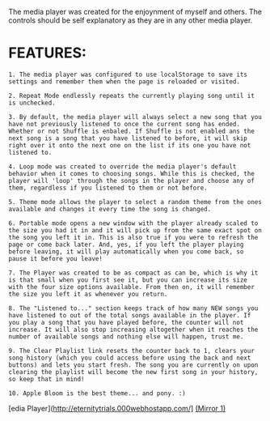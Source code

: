 The media player was created for the enjoynment of myself and others. The controls should be self explanatory as they are in any other media player.  


 # FEATURES:  
    1. The media player was configured to use localStorage to save its settings and remember them when the page is reloaded or visited.  
    
    2. Repeat Mode endlessly repeats the currently playing song until it is unchecked.  
    
    3. By default, the media player will always select a new song that you have not previously listened to once the current song has ended. Whether or not Shuffle is enbaled. If Shuffle is not enabled ans the next song is a song that you have listened to before, it will skip right over it onto the next one on the list if its one you have not listened to.  
    
    4. Loop mode was created to override the media player's default behavior when it comes to choosing songs. While this is checked, the player will 'loop' through the songs in the player and choose any of them, regardless if you listened to them or not before.  
    
    5. Theme mode allows the player to select a random theme from the ones available and changes it every time the song is changed.  
    
    6. Portable mode opens a new window with the player already scaled to the size you had it in and it will pick up from the same exact spot on the song you left it in. This is also true if you were to refresh the page or come back later. And, yes, if you left the player playing before leaving, it will play automatically when you come back, so pause it before you leave!  
    
    7. The Player was created to be as compact as can be, which is why it is that small when you first see it, but you can increase its size with the four size options available. From then on, it will remember the size you left it as whenever you return.  
    
    8. The "Listened to..." section keeps track of how many NEW songs you have listened to out of the total songs available in the player. If you play a song that you have played before, the counter will not increase. It will also stop increasing altogether when it reaches the number of available songs and nothing else will happen, trust me.
    
    9. The Clear Playlist link resets the counter back to 1, clears your song history (which you could access before using the back and next buttons) and lets you start fresh. The song you are currently on upon clearing the playlist will become the new first song in your history, so keep that in mind!  
    
    10. Apple Bloom is the best theme... and pony. :)
    
    
[edia Player](http://eternitytrials.000webhostapp.com/] [(Mirror 1)](http://eternitytrials.x10host.com/)
